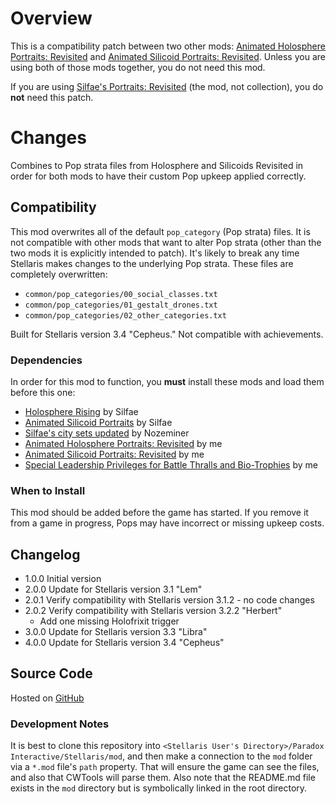# Overview

This is a compatibility patch between two other mods: [Animated Holosphere Portraits: Revisited](https://steamcommunity.com/sharedfiles/filedetails/?id=2592592503) and [Animated Silicoid Portraits: Revisited](https://steamcommunity.com/sharedfiles/filedetails/?id=2579736379).  Unless you are using both of those mods together, you do not need this mod.

If you are using [Silfae's Portraits: Revisited](https://steamcommunity.com/sharedfiles/filedetails/?id=2596417938) (the mod, not collection), you do **not** need this patch.

# Changes

Combines to Pop strata files from Holosphere and Silicoids Revisited in order for both mods to have their custom Pop upkeep applied correctly.

## Compatibility

This mod overwrites all of the default `pop_category` (Pop strata) files.  It is not compatible with other mods that want to alter Pop strata (other than the two mods it is explicitly intended to patch).  It's likely to break any time Stellaris makes changes to the underlying Pop strata.  These files are completely overwritten:

* `common/pop_categories/00_social_classes.txt`
* `common/pop_categories/01_gestalt_drones.txt`
* `common/pop_categories/02_other_categories.txt`

Built for Stellaris version 3.4 "Cepheus."  Not compatible with achievements.

### Dependencies

In order for this mod to function, you **must** install these mods and load them before this one:

* [Holosphere Rising](https://steamcommunity.com/sharedfiles/filedetails/?id=868965217) by Silfae
* [Animated Silicoid Portraits](https://steamcommunity.com/sharedfiles/filedetails/?id=1160316076) by Silfae
* [Silfae's city sets updated](https://steamcommunity.com/sharedfiles/filedetails/?id=2247427791) by Nozeminer
* [Animated Holosphere Portraits: Revisited](https://steamcommunity.com/sharedfiles/filedetails/?id=2592592503) by me
* [Animated Silicoid Portraits: Revisited](https://steamcommunity.com/sharedfiles/filedetails/?id=2579736379) by me
* [Special Leadership Privileges for Battle Thralls and Bio-Trophies](https://steamcommunity.com/sharedfiles/filedetails/?id=2496357447) by me

### When to Install

This mod should be added before the game has started.  If you remove it from a game in progress, Pops may have incorrect or missing upkeep costs.

## Changelog

* 1.0.0 Initial version
* 2.0.0 Update for Stellaris version 3.1 "Lem"
* 2.0.1 Verify compatibility with Stellaris version 3.1.2 - no code changes
* 2.0.2 Verify compatibility with Stellaris version 3.2.2 "Herbert"
	* Add one missing Holofrixit trigger
* 3.0.0 Update for Stellaris version 3.3 "Libra"
* 4.0.0 Update for Stellaris version 3.4 "Cepheus"

## Source Code

Hosted on [GitHub](https://github.com/corsairmarks/revisited_holosphere_silicoid_compatibility)

### Development Notes

It is best to clone this repository into `<Stellaris User's Directory>/Paradox Interactive/Stellaris/mod`, and then make a connection to the `mod` folder via a `*.mod` file's `path` property.  That will ensure the game can see the files, and also that CWTools will parse them.  Also note that the README.md file exists in the `mod` directory but is symbolically linked in the root directory.